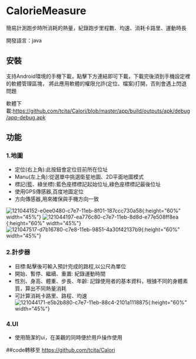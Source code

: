 # CalorieMeasure

簡易計測跑步時所消耗的熱量，紀錄跑步里程數、均速、消耗卡路里、運動時長

開發語言：java

## 安裝
支持Android環境的手機下載，點擊下方連結即可下載，下載完後須到手機設定裡的軟體管理區塊，
將此應用軟體的權限允許(定位、檔案)打開，否則會遇上閃退問題

軟體下載:https://github.com/tcita/Calori/blob/master/app/build/outputs/apk/debug/app-debug.apk

## 功能

### 1.地圖
* 定位(右上角):此按鈕會定位目前所在位址
* Manu(左上角):從選單中挑選衛星地圖、2D平面地圖模式
* 標記(籃、綠坐標):藍色座標標記起始位址,綠色座標標記最後位址
* 使用GPS傳感器,百度地圖定位
* 方向傳感器,用來確保與手機方向一致

![121044152-e0ee0480-c7e7-11eb-8f01-187ccc730a58](https://user-images.githubusercontent.com/69505145/121887549-72f68f80-cd49-11eb-82b9-31ed8f8fb8da.jpg){:height="60%" width="45%"}
![121044197-ea776c80-c7e7-11eb-8d8d-e77e508ff8ea](https://user-images.githubusercontent.com/69505145/121887675-9a4d5c80-cd49-11eb-9c8a-aa585fd9adbe.jpg){:height="60%" width="45%"}
![121047517-d7b16780-c7e8-11eb-9851-4a30f42137b9](https://user-images.githubusercontent.com/69505145/121887736-b3560d80-cd49-11eb-9c01-1ec6022d9027.jpg){:height="60%" width="45%"}



### 2.計步器
* 目標:點擊後可輸入預計完成的路程,以公尺為單位
* 開始、暫停、繼續、重置: 紀錄運動時間
* 性別、身高、體重、步長、年齡: 記錄使用者的基本資料，根據不同的身體素質，算出不同熱量消耗
* 可計算消耗卡路里、路程、均速
![121044171-e5b2b880-c7e7-11eb-88c4-2101a1118875](https://user-images.githubusercontent.com/69505145/121887609-8570c900-cd49-11eb-9ae2-852e7a617ff6.jpg){:height="60%" width="45%"}

### 4.UI
* 使用簡潔的ui，在美觀的同時便於用戶操作使用

##code轉移至  https://github.com/tcita/Calori
